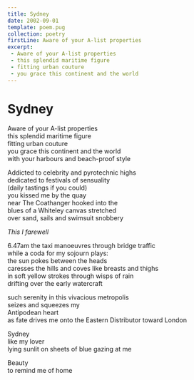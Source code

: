 ```yaml
---
title: Sydney
date: 2002-09-01
template: poem.pug
collection: poetry
firstLine: Aware of your A-list properties
excerpt:
 - Aware of your A-list properties  
 - this splendid maritime figure  
 - fitting urban couture  
 - you grace this continent and the world 
---
```


# Sydney

Aware of your A-list properties  
this splendid maritime figure  
fitting urban couture  
you grace this continent and the world  
with your harbours and beach-proof style
 
Addicted to celebrity and pyrotechnic highs  
dedicated to festivals of sensuality  
(daily tastings if you could)  
you kissed me by the quay  
near The Coathanger hooked into the  
blues of a Whiteley canvas stretched  
over sand, sails and swimsuit snobbery
 
_This I farewell_
 
6.47am the taxi manoeuvres through bridge traffic  
while a coda for my sojourn plays:  
the sun pokes between the heads  
caresses the hills and coves like breasts and thighs  
in soft yellow strokes through wisps of rain  
drifting over the early watercraft

such serenity in this vivacious metropolis  
seizes and squeezes my  
Antipodean heart  
as fate drives me onto the Eastern Distributor toward London
 
Sydney  
like my lover  
lying sunlit on sheets of blue gazing at me

Beauty  
to remind me of home
